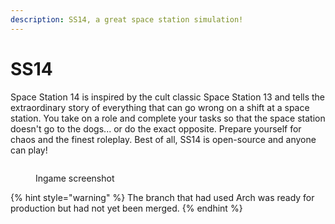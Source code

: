 ```yaml
---
description: SS14, a great space station simulation!
---
```


# SS14

Space Station 14 is inspired by the cult classic Space Station 13 and tells the extraordinary story of everything that can go wrong on a shift at a space station. You take on a role and complete your tasks so that the space station doesn't go to the dogs... or do the exact opposite. Prepare yourself for chaos and the finest roleplay. Best of all, SS14 is open-source and anyone can play!

<figure><img src="https://spacestation14.com/images/home/gallery-medbay.jpg" alt=""><figcaption><p>Ingame screenshot</p></figcaption></figure>

{% hint style="warning" %}
The branch that had used Arch was ready for production but had not yet been merged.
{% endhint %}
